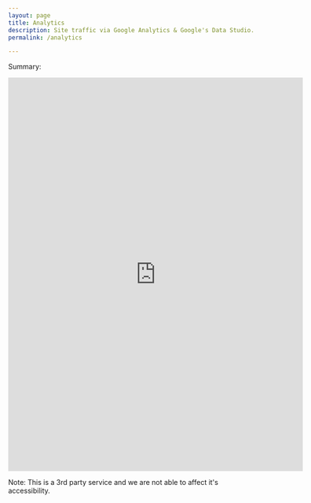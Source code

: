 ```yaml
---
layout: page
title: Analytics
description: Site traffic via Google Analytics & Google's Data Studio.
permalink: /analytics

---
```


Summary:

<iframe width="600" height="800" src="https://datastudio.google.com/embed/reporting/079817f9-e5dc-4442-91fe-c7beee6bb0f2/page/1M" frameborder="0" style="border:0" allowfullscreen title="Google Analytics Dashboard"></iframe>

Note: This is a 3rd party service and we are not able to affect it's accessibility. 

